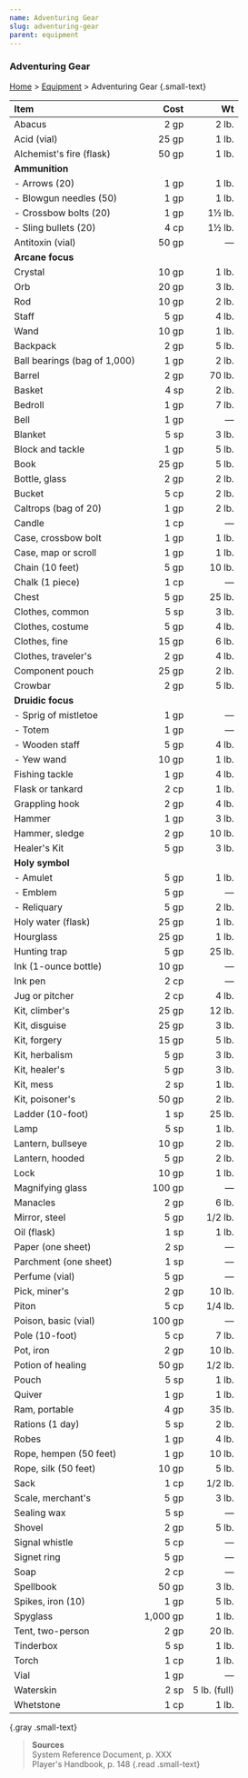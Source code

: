 ```yaml
---
name: Adventuring Gear
slug: adventuring-gear
parent: equipment
---
```

### Adventuring Gear
[Home](dm-operations-center) > [Equipment](equipment) > Adventuring Gear {.small-text}

| Item                       |   Cost |         Wt |
| :--------------------------- | -------: | -----------: |
| Abacus                       |     2 gp |        2 lb. |
| Acid (vial)                  |    25 gp |        1 lb. |
| Alchemist's fire (flask)     |    50 gp |        1 lb. |
| **Ammunition**               |          |              |
| - Arrows (20)                |     1 gp |        1 lb. |
| - Blowgun needles (50)       |     1 gp |        1 lb. |
| - Crossbow bolts (20)        |     1 gp |       1½ lb. |
| - Sling bullets (20)         |     4 cp |       1½ lb. |
| Antitoxin (vial)             |    50 gp |            — |
| **Arcane focus**             |          |              |
| Crystal                      |    10 gp |        1 lb. |
| Orb                          |    20 gp |        3 lb. |
| Rod                          |    10 gp |        2 lb. |
| Staff                        |     5 gp |        4 lb. |
| Wand                         |    10 gp |        1 lb. |
| Backpack                     |     2 gp |        5 lb. |
| Ball bearings (bag of 1,000) |     1 gp |        2 lb. |
| Barrel                       |     2 gp |       70 lb. |
| Basket                       |     4 sp |        2 lb. |
| Bedroll                      |     1 gp |        7 lb. |
| Bell                         |     1 gp |            — |
| Blanket                      |     5 sp |        3 lb. |
| Block and tackle             |     1 gp |        5 lb. |
| Book                         |    25 gp |        5 lb. |
| Bottle, glass                |     2 gp |        2 lb. |
| Bucket                       |     5 cp |        2 lb. |
| Caltrops (bag of 20)         |     1 gp |        2 lb. |
| Candle                       |     1 cp |            — |
| Case, crossbow bolt          |     1 gp |        1 lb. |
| Case, map or scroll          |     1 gp |        1 lb. |
| Chain (10 feet)              |     5 gp |       10 lb. |
| Chalk (1 piece)              |     1 cp |            — |
| Chest                        |     5 gp |       25 lb. |
| Clothes, common              |     5 sp |        3 lb. |
| Clothes, costume             |     5 gp |        4 lb. |
| Clothes, fine                |    15 gp |        6 lb. |
| Clothes, traveler's          |     2 gp |        4 lb. |
| Component pouch              |    25 gp |        2 lb. |
| Crowbar                      |     2 gp |        5 lb. |
| **Druidic focus**            |          |              |
| - Sprig of mistletoe         |     1 gp |            — |
| - Totem                      |     1 gp |            — |
| - Wooden staff               |     5 gp |        4 lb. |
| - Yew wand                   |    10 gp |        1 lb. |
| Fishing tackle               |     1 gp |        4 lb. |
| Flask or tankard             |     2 cp |        1 lb. |
| Grappling hook               |     2 gp |        4 lb. |
| Hammer                       |     1 gp |        3 lb. |
| Hammer, sledge               |     2 gp |       10 lb. |
| Healer's Kit                 |     5 gp |        3 lb. |
| **Holy symbol**              |          |              |
| - Amulet                     |     5 gp |        1 lb. |
| - Emblem                     |     5 gp |            — |
| - Reliquary                  |     5 gp |        2 lb. |
| Holy water (flask)           |    25 gp |        1 lb. |
| Hourglass                    |    25 gp |        1 lb. |
| Hunting trap                 |     5 gp |       25 lb. |
| Ink (1-ounce bottle)         |    10 gp |            — |
| Ink pen                      |     2 cp |            — |
| Jug or pitcher               |     2 cp |        4 lb. |
| Kit, climber's               |    25 gp |       12 lb. |
| Kit, disguise                |    25 gp |        3 lb. |
| Kit, forgery                 |    15 gp |        5 lb. |
| Kit, herbalism               |     5 gp |        3 lb. |
| Kit, healer's                |     5 gp |        3 lb. |
| Kit, mess                    |     2 sp |        1 lb. |
| Kit, poisoner's              |    50 gp |        2 lb. |
| Ladder (10-foot)             |     1 sp |       25 lb. |
| Lamp                         |     5 sp |        1 lb. |
| Lantern, bullseye            |    10 gp |        2 lb. |
| Lantern, hooded              |     5 gp |        2 lb. |
| Lock                         |    10 gp |        1 lb. |
| Magnifying glass             |   100 gp |            — |
| Manacles                     |     2 gp |        6 lb. |
| Mirror, steel                |     5 gp |      1/2 lb. |
| Oil (flask)                  |     1 sp |        1 lb. |
| Paper (one sheet)            |     2 sp |            — |
| Parchment (one sheet)        |     1 sp |            — |
| Perfume (vial)               |     5 gp |            — |
| Pick, miner's                |     2 gp |       10 lb. |
| Piton                        |     5 cp |      1/4 lb. |
| Poison, basic (vial)         |   100 gp |            — |
| Pole (10-foot)               |     5 cp |        7 lb. |
| Pot, iron                    |     2 gp |       10 lb. |
| Potion of healing            |    50 gp |      1/2 lb. |
| Pouch                        |     5 sp |        1 lb. |
| Quiver                       |     1 gp |        1 lb. |
| Ram, portable                |     4 gp |       35 lb. |
| Rations (1 day)              |     5 sp |        2 lb. |
| Robes                        |     1 gp |        4 lb. |
| Rope, hempen (50 feet)       |     1 gp |       10 lb. |
| Rope, silk (50 feet)         |    10 gp |        5 lb. |
| Sack                         |     1 cp |      1/2 lb. |
| Scale, merchant's            |     5 gp |        3 lb. |
| Sealing wax                  |     5 sp |            — |
| Shovel                       |     2 gp |        5 lb. |
| Signal whistle               |     5 cp |            — |
| Signet ring                  |     5 gp |            — |
| Soap                         |     2 cp |            — |
| Spellbook                    |    50 gp |        3 lb. |
| Spikes, iron (10)            |     1 gp |        5 lb. |
| Spyglass                     | 1,000 gp |        1 lb. |
| Tent, two-person             |     2 gp |       20 lb. |
| Tinderbox                    |     5 sp |        1 lb. |
| Torch                        |     1 cp |        1 lb. |
| Vial                         |     1 gp |            — |
| Waterskin                    |     2 sp | 5 lb. (full) |
| Whetstone                    |     1 cp |        1 lb. |
{.gray .small-text}

> **Sources** <br/>
> System Reference Document, p. XXX<br/>
> Player's Handbook, p. 148
{.read .small-text}